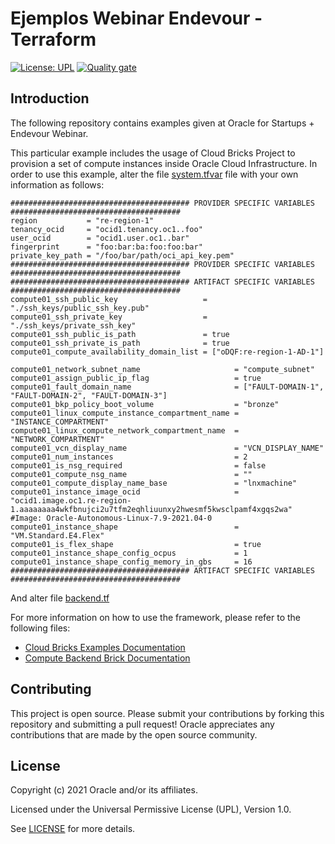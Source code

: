 # Ejemplos Webinar Endevour - Terraform

[![License: UPL](https://img.shields.io/badge/license-UPL-green)](https://img.shields.io/badge/license-UPL-green) [![Quality gate](https://sonarcloud.io/api/project_badges/quality_gate?project=oracle-devrel_terraform-oci-cloudbricks-linux-compute)](https://sonarcloud.io/dashboard?id=oracle-devrel_terraform-oci-cloudbricks-linux-compute)


## Introduction

The following repository contains examples given at Oracle for Startups + Endevour Webinar. 

This particular example includes the usage of Cloud Bricks Project to provision a set of compute instances inside Oracle Cloud Infrastructure. In order to use this example, alter the file [system.tfvar](compute/system.tfvars) file with your own information as follows: 

```shell
######################################## PROVIDER SPECIFIC VARIABLES ######################################
region           = "re-region-1"
tenancy_ocid     = "ocid1.tenancy.oc1..foo"
user_ocid        = "ocid1.user.oc1..bar"
fingerprint      = "foo:bar:ba:foo:foo:bar"
private_key_path = "/foo/bar/path/oci_api_key.pem"
######################################## PROVIDER SPECIFIC VARIABLES ######################################
######################################## ARTIFACT SPECIFIC VARIABLES ######################################
compute01_ssh_public_key                   = "./ssh_keys/public_ssh_key.pub"
compute01_ssh_private_key                  = "./ssh_keys/private_ssh_key"
compute01_ssh_public_is_path               = true
compute01_ssh_private_is_path              = true
compute01_compute_availability_domain_list = ["oDQF:re-region-1-AD-1"]

compute01_network_subnet_name                     = "compute_subnet"
compute01_assign_public_ip_flag                   = true
compute01_fault_domain_name                       = ["FAULT-DOMAIN-1", "FAULT-DOMAIN-2", "FAULT-DOMAIN-3"]
compute01_bkp_policy_boot_volume                  = "bronze"
compute01_linux_compute_instance_compartment_name = "INSTANCE_COMPARTMENT"
compute01_linux_compute_network_compartment_name  = "NETWORK_COMPARTMENT"
compute01_vcn_display_name                        = "VCN_DISPLAY_NAME"
compute01_num_instances                           = 2
compute01_is_nsg_required                         = false
compute01_compute_nsg_name                        = ""
compute01_compute_display_name_base               = "lnxmachine"
compute01_instance_image_ocid                     = "ocid1.image.oc1.re-region-1.aaaaaaaa4wkfbnujci2u7tfm2eqhliuunxy2hwesmf5kwsclpamf4xgqs2wa" #Image: Oracle-Autonomous-Linux-7.9-2021.04-0
compute01_instance_shape                          = "VM.Standard.E4.Flex"
compute01_is_flex_shape                           = true
compute01_instance_shape_config_ocpus             = 1
compute01_instance_shape_config_memory_in_gbs     = 16
######################################## ARTIFACT SPECIFIC VARIABLES ######################################
```

And alter file [backend.tf](compute/backend.tf)


For more information on how to use the framework, please refer to the following files: 

- [Cloud Bricks Examples Documentation](https://github.com/oracle-devrel/terraform-oci-cloudbricks-examples/blob/main/README.md)
- [Compute Backend Brick Documentation](https://github.com/oracle-devrel/terraform-oci-cloudbricks-linux-compute/blob/main/README.md)
## Contributing
This project is open source.  Please submit your contributions by forking this repository and submitting a pull request!  Oracle appreciates any contributions that are made by the open source community.

## License
Copyright (c) 2021 Oracle and/or its affiliates.

Licensed under the Universal Permissive License (UPL), Version 1.0.

See [LICENSE](../LICENSE) for more details.
